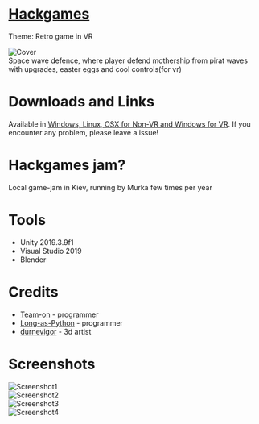 # [Hackgames](https://www.facebook.com/hackgames.in.ua)
Theme: Retro game in VR

![Cover](Screenshots/Cover.png)  
Space wave defence, where player defend mothership from pirat waves with upgrades, easter eggs and cool controls(for vr)

# Downloads and Links
Available in [Windows, Linux, OSX for Non-VR and Windows for VR](https://teamon.itch.io/space-fighter-trainer). If you encounter any problem, please leave a issue!  

# Hackgames jam?
Local game-jam in Kiev, running by Murka few times per year

# Tools
 * Unity 2019.3.9f1
 * Visual Studio 2019
 * Blender

# Credits
 * [Team-on](https://github.com/Team-on) - programmer
 * [Long-as-Python](https://github.com/Long-as-Python) - programmer
 * [durnevigor](https://sketchfab.com/durnevigor) - 3d artist

# Screenshots
![Screenshot1](Screenshots/1.jpg)  
![Screenshot2](Screenshots/2.jpg)  
![Screenshot3](Screenshots/3.jpg)  
![Screenshot4](Screenshots/4.jpg)  
